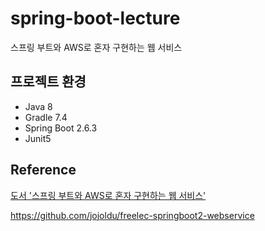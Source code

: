 # spring-boot-lecture
스프링 부트와 AWS로 혼자 구현하는 웹 서비스
## 프로젝트 환경
- Java 8
- Gradle 7.4
- Spring Boot 2.6.3
- Junit5
## Reference
[도서 '스프링 부트와 AWS로 혼자 구현하는 웹 서비스'](http://www.yes24.com/Product/Goods/83849117)

https://github.com/jojoldu/freelec-springboot2-webservice
